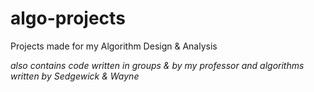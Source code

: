 # algo-projects
Projects made for my Algorithm Design &amp; Analysis

*also contains code written in groups & by my professor and algorithms written by Sedgewick & Wayne*
